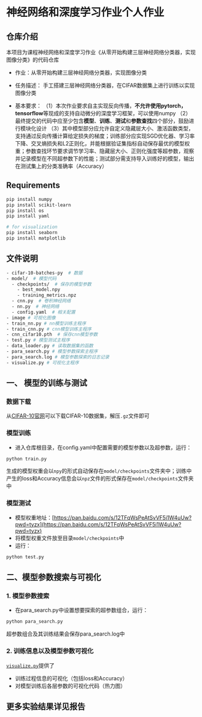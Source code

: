 # 神经网络和深度学习作业个人作业

## 仓库介绍

本项目为课程神经网络和深度学习作业《从零开始构建三层神经网络分类器，实现图像分类》的代码仓库

* 作业：从零开始构建三层神经网络分类器，实现图像分类

* 任务描述：
  手工搭建三层神经网络分类器，在CIFAR数据集上进行训练以实现图像分类

* 基本要求：
  （1）本次作业要求自主实现反向传播，**不允许使用pytorch，tensorflow**等现成的支持自动微分的深度学习框架，可以使用numpy
  （2）最终提交的代码中应至少包含**模型**、**训练**、**测试**和**参数查找**四个部分，鼓励进行模块化设计
  （3）其中模型部分应允许自定义隐藏层大小、激活函数类型，支持通过反向传播计算给定损失的梯度；训练部分应实现SGD优化器、学习率下降、交叉熵损失和L2正则化，并能根据验证集指标自动保存最优的模型权重；参数查找环节要求调节学习率、隐藏层大小、正则化强度等超参数，观察并记录模型在不同超参数下的性能；测试部分需支持导入训练好的模型，输出在测试集上的分类准确率（Accuracy）

## Requirements

```bash
pip install numpy
pip install scikit-learn
pip install os
pip install yaml

# for visualization
pip install seaborn
pip install matplotlib
```

## 文件说明
```bash
- cifar-10-batches-py  # 数据
- model/  # 模型代码
  - checkpoints/  # 保存的模型参数
    - best_model.npy
    - training_metrics.npz
  - cnn.py  # 卷积神经网络
  - nn.py  # 神经网络
  - config.yaml  # 相关配置
- image # 可视化图像
- train_nn.py # nn模型训练主程序
- train_cnn.py # cnn模型训练主程序
- cnn_cifar10.pth  # 保存cnn模型参数
- test.py # 模型测试主程序
- data_loader.py # 读取数据集的函数
- para_search.py # 模型参数探索主程序
- para_search.log # 模型参数探索的日志记录
- visualize.py # 可视化主程序
```

## 一、 模型的训练与测试

### 数据下载

从[CIFAR-10官网](https://www.cs.toronto.edu/~kriz/cifar.html)可以下载CIFAR-10数据集，解压`.gz`文件即可

### 模型训练

* 进入仓库根目录，在config.yaml中配置需要的模型参数以及超参数，运行：
```bash
python train.py
```

生成的模型权重会以`npy`的形式自动保存在`model/checkpoints`文件夹中；训练中产生的loss和Accuracy信息会以`npz`文件的形式保存在`model/checkpoints`文件夹中

### 模型测试

* 模型权重地址：[https://pan.baidu.com/s/12TFqWsPeAtSvVF5i1W4uUw?pwd=tyzx](https://pan.baidu.com/s/12TFqWsPeAtSvVF5i1W4uUw?pwd=tyzx)
* 将模型权重文件放至目录`model/checkpoints`中
* 运行：
```bash
python test.py
```


## 二、模型参数搜索与可视化

### 1. 模型参数搜索
* 在para_search.py中设置想要探索的超参数组合，运行：
```bash
python para_search.py
```
超参数组合及其训练结果会保存para_search.log中

### 2. 训练信息以及模型参数可视化

[`visualize.py`](visualize.py)提供了
- 训练过程信息的可视化（包括loss和Accuracy）
- 对模型训练后各层参数的可视化代码（热力图）


## 更多实验结果详见报告
